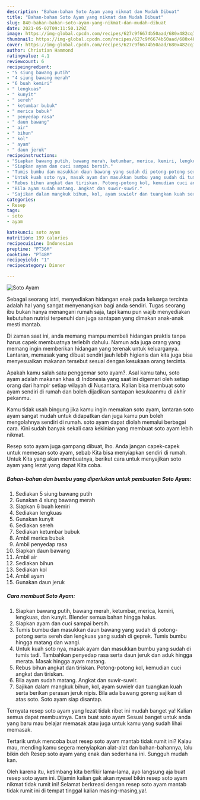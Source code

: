 ```yaml
---
description: "Bahan-bahan Soto Ayam yang nikmat dan Mudah Dibuat"
title: "Bahan-bahan Soto Ayam yang nikmat dan Mudah Dibuat"
slug: 840-bahan-bahan-soto-ayam-yang-nikmat-dan-mudah-dibuat
date: 2021-05-02T09:11:50.129Z
image: https://img-global.cpcdn.com/recipes/627c9f6674b50aad/680x482cq70/soto-ayam-foto-resep-utama.jpg
thumbnail: https://img-global.cpcdn.com/recipes/627c9f6674b50aad/680x482cq70/soto-ayam-foto-resep-utama.jpg
cover: https://img-global.cpcdn.com/recipes/627c9f6674b50aad/680x482cq70/soto-ayam-foto-resep-utama.jpg
author: Christian Hammond
ratingvalue: 4.1
reviewcount: 6
recipeingredient:
- "5 siung bawang putih"
- "4 siung bawang merah"
- "6 buah kemiri"
- " lengkuas"
- " kunyit"
- " sereh"
- " ketumbar bubuk"
- " merica bubuk"
- " penyedap rasa"
- " daun bawang"
- " air"
- " bihun"
- " kol"
- " ayam"
- " daun jeruk"
recipeinstructions:
- "Siapkan bawang putih, bawang merah, ketumbar, merica, kemiri, lengkuas, dan kunyit. Blender semua bahan hingga halus."
- "Siapkan ayam dan cuci sampai bersih."
- "Tumis bumbu dan masukkan daun bawang yang sudah di potong-potong serta sereh dan lengkuas yang sudah di geprek. Tumis bumbu hingga matang dan wangi."
- "Untuk kuah soto nya, masak ayam dan masukkan bumbu yang sudah di tumis tadi. Tambahkan penyedap rasa serta daun jeruk dan aduk hingga merata. Masak hingga ayam matang."
- "Rebus bihun angkat dan tiriskan. Potong-potong kol, kemudian cuci angkat dan tiriskan."
- "Bila ayam sudah matang. Angkat dan suwir-suwir."
- "Sajikan dalam mangkuk bihun, kol, ayam suwielr dan tuangkan kuah serta berikan perasan jeruk nipis. Bila ada bawang goreng sajikan di atas soto. Soto ayam siap disantap."
categories:
- Resep
tags:
- soto
- ayam

katakunci: soto ayam 
nutrition: 199 calories
recipecuisine: Indonesian
preptime: "PT36M"
cooktime: "PT48M"
recipeyield: "1"
recipecategory: Dinner

---
```



![Soto Ayam](https://img-global.cpcdn.com/recipes/627c9f6674b50aad/680x482cq70/soto-ayam-foto-resep-utama.jpg)

Sebagai seorang istri, menyediakan hidangan enak pada keluarga tercinta adalah hal yang sangat menyenangkan bagi anda sendiri. Tugas seorang ibu bukan hanya menangani rumah saja, tapi kamu pun wajib menyediakan kebutuhan nutrisi terpenuhi dan juga santapan yang dimakan anak-anak mesti mantab.

Di zaman  saat ini, anda memang mampu membeli hidangan praktis tanpa harus capek membuatnya terlebih dahulu. Namun ada juga orang yang memang ingin memberikan hidangan yang terenak untuk keluarganya. Lantaran, memasak yang dibuat sendiri jauh lebih higienis dan kita juga bisa menyesuaikan makanan tersebut sesuai dengan kesukaan orang tercinta. 



Apakah kamu salah satu penggemar soto ayam?. Asal kamu tahu, soto ayam adalah makanan khas di Indonesia yang saat ini digemari oleh setiap orang dari hampir setiap wilayah di Nusantara. Kalian bisa membuat soto ayam sendiri di rumah dan boleh dijadikan santapan kesukaanmu di akhir pekanmu.

Kamu tidak usah bingung jika kamu ingin memakan soto ayam, lantaran soto ayam sangat mudah untuk didapatkan dan juga kamu pun boleh mengolahnya sendiri di rumah. soto ayam dapat diolah memalui berbagai cara. Kini sudah banyak sekali cara kekinian yang membuat soto ayam lebih nikmat.

Resep soto ayam juga gampang dibuat, lho. Anda jangan capek-capek untuk memesan soto ayam, sebab Kita bisa menyiapkan sendiri di rumah. Untuk Kita yang akan membuatnya, berikut cara untuk menyajikan soto ayam yang lezat yang dapat Kita coba.

<!--inarticleads1-->

##### Bahan-bahan dan bumbu yang diperlukan untuk pembuatan Soto Ayam:

1. Sediakan 5 siung bawang putih
1. Gunakan 4 siung bawang merah
1. Siapkan 6 buah kemiri
1. Sediakan  lengkuas
1. Gunakan  kunyit
1. Sediakan  sereh
1. Sediakan  ketumbar bubuk
1. Ambil  merica bubuk
1. Ambil  penyedap rasa
1. Siapkan  daun bawang
1. Ambil  air
1. Sediakan  bihun
1. Sediakan  kol
1. Ambil  ayam
1. Gunakan  daun jeruk




<!--inarticleads2-->

##### Cara membuat Soto Ayam:

1. Siapkan bawang putih, bawang merah, ketumbar, merica, kemiri, lengkuas, dan kunyit. Blender semua bahan hingga halus.
1. Siapkan ayam dan cuci sampai bersih.
1. Tumis bumbu dan masukkan daun bawang yang sudah di potong-potong serta sereh dan lengkuas yang sudah di geprek. Tumis bumbu hingga matang dan wangi.
1. Untuk kuah soto nya, masak ayam dan masukkan bumbu yang sudah di tumis tadi. Tambahkan penyedap rasa serta daun jeruk dan aduk hingga merata. Masak hingga ayam matang.
1. Rebus bihun angkat dan tiriskan. Potong-potong kol, kemudian cuci angkat dan tiriskan.
1. Bila ayam sudah matang. Angkat dan suwir-suwir.
1. Sajikan dalam mangkuk bihun, kol, ayam suwielr dan tuangkan kuah serta berikan perasan jeruk nipis. Bila ada bawang goreng sajikan di atas soto. Soto ayam siap disantap.




Ternyata resep soto ayam yang lezat tidak ribet ini mudah banget ya! Kalian semua dapat membuatnya. Cara buat soto ayam Sesuai banget untuk anda yang baru mau belajar memasak atau juga untuk kamu yang sudah lihai memasak.

Tertarik untuk mencoba buat resep soto ayam mantab tidak rumit ini? Kalau mau, mending kamu segera menyiapkan alat-alat dan bahan-bahannya, lalu bikin deh Resep soto ayam yang enak dan sederhana ini. Sungguh mudah kan. 

Oleh karena itu, ketimbang kita berfikir lama-lama, ayo langsung aja buat resep soto ayam ini. Dijamin kalian gak akan nyesel bikin resep soto ayam nikmat tidak rumit ini! Selamat berkreasi dengan resep soto ayam mantab tidak rumit ini di tempat tinggal kalian masing-masing,ya!.

